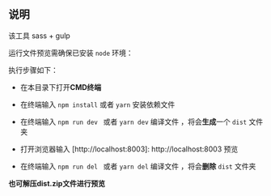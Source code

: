 ## 说明
该工具 sass + gulp

运行文件预览需确保已安装 `node` 环境：

执行步骤如下：

+ 在本目录下打开**CMD终端**

+ 在终端输入 `npm install`  或者 `yarn` 安装依赖文件

+ 在终端输入 `npm run dev ` 或者 `yarn dev` 编译文件 ，将会**生成**一个 `dist` 文件夹 

+ 打开浏览器输入 [http://localhost:8003]: http://localhost:8003 预览

+ 在终端输入 `npm run del ` 或者 `yarn del` 编译文件 ，将会**删除** `dist` 文件夹


**也可解压dist.zip文件进行预览**
